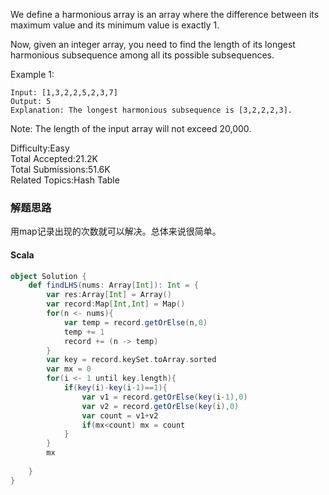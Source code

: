 We define a harmonious array is an array where the difference between its maximum value and its minimum value is exactly 1.

Now, given an integer array, you need to find the length of its longest harmonious subsequence among all its possible subsequences.

Example 1:
```
Input: [1,3,2,2,5,2,3,7]
Output: 5
Explanation: The longest harmonious subsequence is [3,2,2,2,3].
```
Note: The length of the input array will not exceed 20,000.

Difficulty:Easy  
Total Accepted:21.2K  
Total Submissions:51.6K  
Related Topics:Hash Table

### 解题思路
用map记录出现的次数就可以解决。总体来说很简单。
#### Scala
```scala
object Solution {
    def findLHS(nums: Array[Int]): Int = {
        var res:Array[Int] = Array()
        var record:Map[Int,Int] = Map()
        for(n <- nums){
            var temp = record.getOrElse(n,0)
            temp += 1
            record += (n -> temp)
        }
        var key = record.keySet.toArray.sorted
        var mx = 0
        for(i <- 1 until key.length){
            if(key(i)-key(i-1)==1){
                var v1 = record.getOrElse(key(i-1),0)
                var v2 = record.getOrElse(key(i),0)
                var count = v1+v2
                if(mx<count) mx = count
            }
        }
        mx
        
    }
}
```